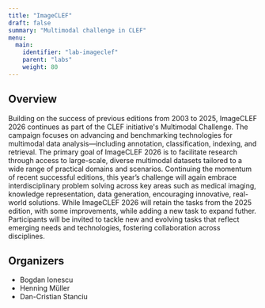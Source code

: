 ```yaml
---
title: "ImageCLEF"
draft: false
summary: "Multimodal challenge in CLEF"
menu:
  main:
    identifier: "lab-imageclef"
    parent: "labs"
    weight: 80
---
```


## Overview

Building on the success of previous editions from 2003 to 2025, ImageCLEF 2026 continues as part of the CLEF initiative's Multimodal Challenge. The campaign focuses on advancing and benchmarking technologies for multimodal data analysis—including annotation, classification, indexing, and retrieval. The primary goal of ImageCLEF 2026 is to facilitate research through access to large-scale, diverse multimodal datasets tailored to a wide range of practical domains and scenarios. Continuing the momentum of recent successful editions, this year’s challenge will again embrace interdisciplinary problem solving across key areas such as medical imaging, knowledge representation, data generation, encouraging innovative, real-world solutions.
While ImageCLEF 2026 will retain the tasks from the 2025 edition, with some improvements, while adding a new task to expand futher. Participants will be invited to tackle new and evolving tasks that reflect emerging needs and technologies, fostering collaboration across disciplines.

## Organizers

- Bogdan Ionescu
- Henning Müller 
- Dan-Cristian Stanciu
